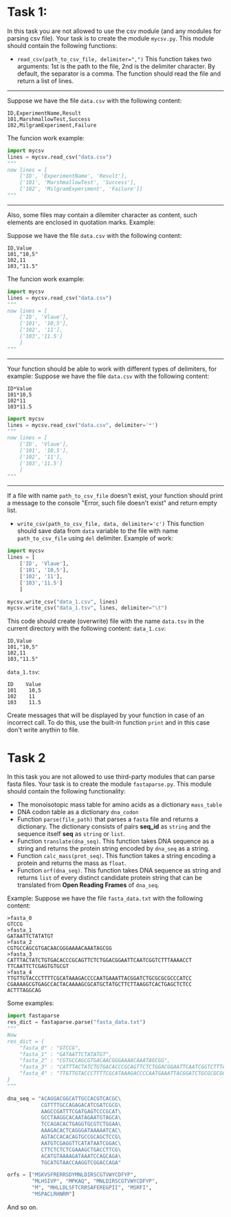 # Task 1:
In this task you are not allowed to use the csv module (and any modules for parsing csv file). Your task is to create the module  `mycsv.py`. This module should contain the following functions:

- `read_csv(path_to_csv_file, delimiter=",")` This function takes two arguments: 1st is the path to the file, 2nd is the delimiter character. By default, the separator is a comma. The function should read the file and return a list of lines. 
---
Suppose we have the file `data.csv` with the following content:
```
ID,ExperimentName,Result
101,MarshmallowTest,Success
102,MilgramExperiment,Failure
```
The funcion work example:
```python
import mycsv
lines = mycsv.read_csv("data.csv")
"""
now lines = [
    ['ID', 'ExperimentName', 'Result'], 
    ['101', 'MarshmallowTest', 'Success'], 
    ['102', 'MilgramExperiment', 'Failure']]
"""
```
---

Also, some files may contain a dilemiter character as content, such elements are enclosed in quotation marks. Example:

Suppose we have the file `data.csv` with the following content:

```
ID,Value
101,"10,5"
102,11
103,"11.5"
```

The funcion work example:
```python
import mycsv
lines = mycsv.read_csv("data.csv")
"""
now lines = [
    ['ID', 'Vlaue'], 
    ['101', '10,5'], 
    ['102', '11'],
    ['103','11.5']
    ]
"""
```
---

Your function should be able to work with different types of delimiters, for example:
Suppose we have the file `data.csv` with the following content:
```
ID*Value
101*10,5
102*11
103*11.5
```

```python
import mycsv
lines = mycsv.read_csv("data.csv", delimiter='*')
"""
now lines = [
    ['ID', 'Vlaue'], 
    ['101', '10,5'], 
    ['102', '11'],
    ['103','11.5']
    ]
"""
```

---

If a file with name `path_to_csv_file` doesn't exist, your function should print a message to the console "Error, such file doesn't exist" and return empty list.

- `write_csv(path_to_csv_file, data, delimiter='c')` This function should save data from `data` variable to the file with name `path_to_csv_file` using `del` delimiter. Example of work:

```python
import mycsv
lines = [
    ['ID', 'Vlaue'], 
    ['101', '10,5'], 
    ['102', '11'],
    ['103','11.5']
    ]

mycsv.write_csv("data_1.csv", lines)
mycsv.write_csv("data_1.tsv", lines, delimiter="\t")
```

This code should create (overwrite) file with the name `data.tsv` in the current directory with the following content:
`data_1.csv`:
```
ID,Value
101,"10,5"
102,11
103,"11.5"
```
`data_1.tsv`:
```
ID    Value
101    10,5
102    11
103    11.5
```
Create messages that will be displayed by your function in case of an incorrect call. To do this, use the built-in function `print` and in this case don't write anythin to file.


# Task 2

In this task you are not allowed to use third-party modules that can parse fasta files. Your task is to create the module  `fastaparse.py`. This module should contain the following functionality:

- The monoisotopic mass table for amino acids as a dictionary `mass_table`
- DNA codon table as a dictionary `dna_codon`
- Function `parse(file_path)` that parses a `fasta` file and returns a dictionary. The dictionary consists of pairs **seq_id** as `string` and the sequence itself **seq** as `string` or `list`.
- Function `translate(dna_seq)`. This function takes DNA sequence as a string and returns the protein string encoded by `dna_seq` as a string.
- Function `calc_mass(prot_seq)`. This function takes a string encoding a protein and returns the mass as `float`.
- Function `orf(dna_seq)`. This function takes DNA sequence as string and returns `list` of every distinct candidate protein string that can be translated from **Open Reading Frames** of `dna_seq`. 

Example:
Suppose we have the file `fasta_data.txt` with the following content:
```
>fasta_0
GTCCG
>fasta_1
GATAATTCTATATGT
>fasta_2
CGTGCCAGCGTGACAACGGGAAAACAAATAGCGG
>fasta_3
CATTTACTATCTGTGACACCCGCAGTTCTCTGGACGGAATTCAATCGGTCTTTAAAACCT
TTCAATTCTCGAGTGTGCGT
>fasta_4
TTGTTGTACCCTTTTCGCATAAAGACCCCAATGAAATTACGGATCTGCGCGCGCCCATCC
CGAAAAGCGTGAGCCACTACAAAAGCGCATGCTATGCTTCTTAAGGTCACTGAGCTCTCC
ACTTTAGGCAG
```

Some examples:
```python
import fastaparse
res_dict = fastaparse.parse("fasta_data.txt")
"""
Now 
res_dict = {
    "fasta_0" : "GTCCG",
    "fasta_1" : "GATAATTCTATATGT",
    "fasta_2" : "CGTGCCAGCGTGACAACGGGAAAACAAATAGCGG",
    "fasta_3" : "CATTTACTATCTGTGACACCCGCAGTTCTCTGGACGGAATTCAATCGGTCTTTAAAACCTTTCAATTCTCGAGTGTGCGT",
    "fasta_4" : "TTGTTGTACCCTTTTCGCATAAAGACCCCAATGAAATTACGGATCTGCGCGCGCCCATCCCGAAAAGCGTGAGCCACTACAAAAGCGCATGCTATGCTTCTTAAGGTCACTGAGCTCTCCACTTTAGGCAG"
}
"""

dna_seq = "ACAGGACGGCATTGCCACGTCACGC\
           CGTTTTGCCAGAGACATCGATCGCG\
           AAGCCGATTTCGATGAGTCCCGCAT\
           GCCTAAGGCACAATAGAATGTAGCA\
           TCCAGACACTGAGGTGCGTCTGGAA\
           AAAGACACTCAGGGATAAAAATCAC\
           AGTACCACACAGTGCCGCAGCTCCG\
           AATGTCGAGGTTCATATAATCGGAC\
           CTTCTCTCTCGAAAGCTGACCTTCG\
           ACATGTAAAAGATAAATCCAGCAGA\
           TGCATGTAACCAAGGTCGGACCAGA"

orfs = ["MSKVSFRERRSDYMNLDIRSCGTVWYCDFYP", 
        "MLHSIVP", "MPKAQ", "MNLDIRSCGTVWYCDFYP",
        "M", "MHLLDLSFTCRRSAFEREGPII", "MSRFI", 
        "MSPACLRHNRM"]
```

And so on.
